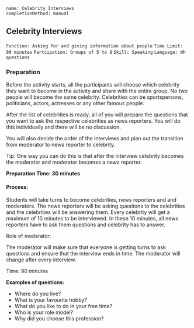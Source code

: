 ```ngMeta
name: Celebrity Interviews
completionMethod: manual
```

## Celebrity Interviews

`Function: Asking for and giving information about people`
`Time Limit: 90 minutes`
`Partcipation: Groups of 5 to 8`
`Skill: Speaking`
`Language: Wh questions`

### Preparation
Before the activity starts, all the participants will choose which celebrity they want to become in the activity and share with the entire group. No two people will become the same celebrity. Celebrities can be sportspersons, politicians, actors, actresses or any other famous people. 

After the list of celebrities is ready, all of you will prepare the questions that you want to ask the respective celebrities as news reporters. You will do this individually and there will be no discussion. 

You will also decide the order of the interviews and plan out the transition from moderator to news reporter to celebrity. 

Tip: One way you can do this is that after the interview celebrity becomes the moderator and moderator becomes a news reporter.

**Preparation Time: 30 minutes**

#### Process:

Students will take turns to become celebrities, news reporters and and moderators. 
The news reporters will be asking questions to the celebrities and the celebrities will be answering them.
Every celebrity will get a maximum of 10 minutes to be interviewed. 
In these 10 minutes, all news reporters have to ask them questions and celebrity has to answer.  

Role of moderator:

The moderator will make sure that everyone is getting turns to ask questions and ensure that the interview ends in time. The moderator will change after every interview. 

Time: 90 minutes


**Examples of questions:**

* Where do you live?
* What is your favourite hobby?
* What do you like to do in your free time?
* Who is your role model?
* Why did you choose this profession?



